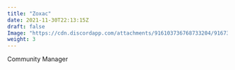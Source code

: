 ```yaml
---
title: "Zoxac"
date: 2021-11-30T22:13:15Z
draft: false
Image: "https://cdn.discordapp.com/attachments/916103736768733204/916738285378867230/1O1_-_First.png"
weight: 3
---
```

Community Manager